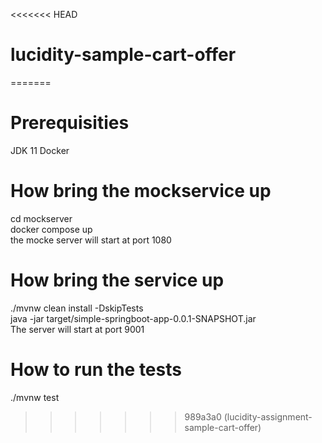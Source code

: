 <<<<<<< HEAD
# lucidity-sample-cart-offer
=======
# Prerequisities
JDK 11
Docker

# How bring the mockservice up
cd mockserver  
docker compose up  
the mocke server will start at port 1080

# How bring the service up
./mvnw clean install -DskipTests  
java -jar target/simple-springboot-app-0.0.1-SNAPSHOT.jar  
The server will start at port 9001

# How to run the tests
./mvnw test  
>>>>>>> 989a3a0 (lucidity-assignment-sample-cart-offer)
